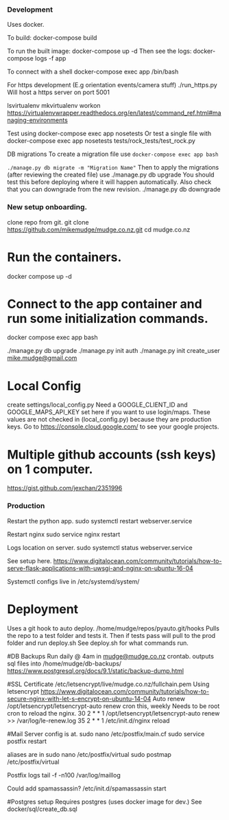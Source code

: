 ### Development
Uses docker.

To build:
docker-compose build

To run the built image:
docker-compose up -d
Then see the logs:
docker-compose logs -f app

To connect with a shell
docker-compose exec app /bin/bash

For https development (E.g orientation events/camera stuff)
./run_https.py
Will host a https server on port 5001

lsvirtualenv
mkvirtualenv
workon
https://virtualenvwrapper.readthedocs.org/en/latest/command_ref.html#managing-environments

Test using
docker-compose exec app nosetests
Or test a single file with
docker-compose exec app nosetests tests/rock_tests/test_rock.py

DB migrations
To create a migration file use
```docker-compose exec app bash```

```./manage.py db migrate -m "Migration Name"```
Then to apply the migrations (after reviewing the created file) use
./manage.py db upgrade
You should test this before deploying where it will happen automatically.
Also check that you can downgrade from the new revision.
./manage.py db downgrade


### New setup onboarding.
clone repo from git.
git clone https://github.com/mikemudge/mudge.co.nz.git
cd mudge.co.nz

# Run the containers.
docker compose up -d

# Connect to the app container and run some initialization commands.
docker compose exec app bash

./manage.py db upgrade
./manage.py init auth
./manage.py init create_user mike.mudge@gmail.com

# Local Config
create settings/local_config.py
Need a GOOGLE_CLIENT_ID and GOOGLE_MAPS_API_KEY set here if you want to use login/maps.
These values are not checked in (local_config.py) because they are production keys. 
Go to https://console.cloud.google.com/ to see your google projects.

# Multiple github accounts (ssh keys) on 1 computer.
https://gist.github.com/jexchan/2351996

### Production

Restart the python app.
sudo systemctl restart webserver.service

Restart nginx
sudo service nginx restart

Logs location on server.
sudo systemctl status webserver.service

See setup here.
https://www.digitalocean.com/community/tutorials/how-to-serve-flask-applications-with-uwsgi-and-nginx-on-ubuntu-16-04

Systemctl configs live in
/etc/systemd/system/

# Deployment
Uses a git hook to auto deploy.
/home/mudge/repos/pyauto.git/hooks
Pulls the repo to a test folder and tests it.
Then if tests pass will pull to the prod folder and run deploy.sh
See deploy.sh for what commands run.

#DB Backups
Run daily @ 4am in mudge@mudge.co.nz crontab.
outputs sql files into /home/mudge/db-backups/
https://www.postgresql.org/docs/9.1/static/backup-dump.html

#SSL Certificate
/etc/letsencrypt/live/mudge.co.nz/fullchain.pem
Using letsencrypt
https://www.digitalocean.com/community/tutorials/how-to-secure-nginx-with-let-s-encrypt-on-ubuntu-14-04
Auto renew
/opt/letsencrypt/letsencrypt-auto renew
cron this, weekly
Needs to be root cron to reload the nginx.
30 2 * * 1 /opt/letsencrypt/letsencrypt-auto renew >> /var/log/le-renew.log
35 2 * * 1 /etc/init.d/nginx reload

#Mail Server
config is at.
sudo nano /etc/postfix/main.cf
sudo service postfix restart

aliases are in
sudo nano /etc/postfix/virtual
sudo postmap /etc/postfix/virtual

Postfix logs
tail -f -n100 /var/log/maillog

Could add spamassassin?
/etc/init.d/spamassassin start

#Postgres setup
Requires postgres (uses docker image for dev.)
See docker/sql/create_db.sql

